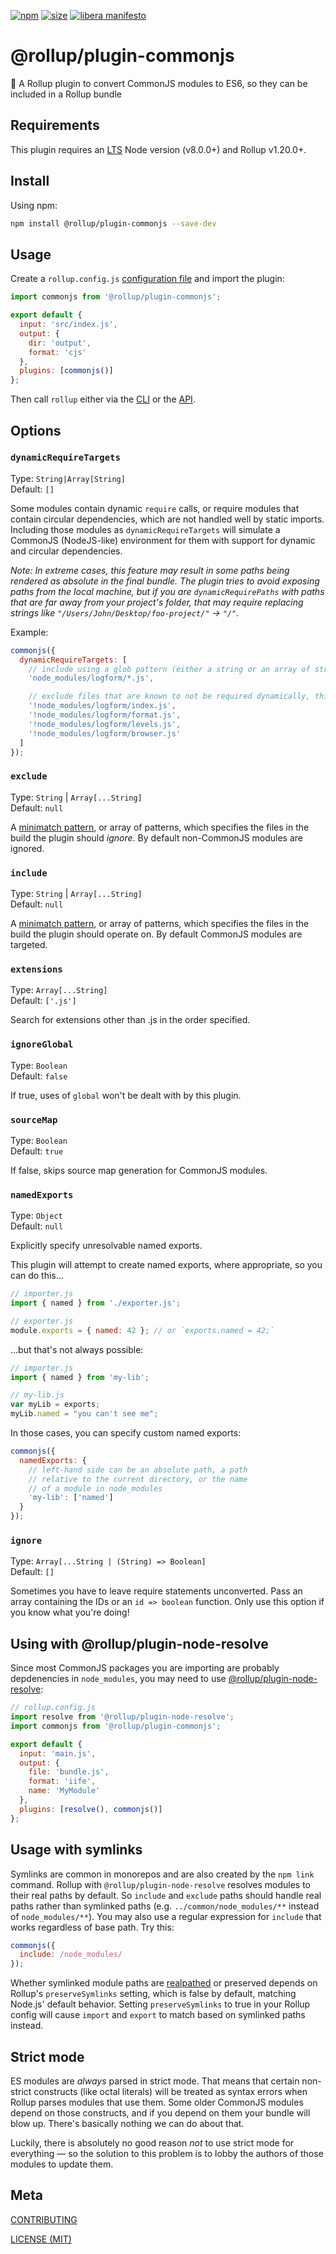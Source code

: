 [npm]: https://img.shields.io/npm/v/@rollup/plugin-commonjs
[npm-url]: https://www.npmjs.com/package/@rollup/plugin-commonjs
[size]: https://packagephobia.now.sh/badge?p=@rollup/plugin-commonjs
[size-url]: https://packagephobia.now.sh/result?p=@rollup/plugin-commonjs

[![npm][npm]][npm-url]
[![size][size]][size-url]
[![libera manifesto](https://img.shields.io/badge/libera-manifesto-lightgrey.svg)](https://liberamanifesto.com)

# @rollup/plugin-commonjs

🍣 A Rollup plugin to convert CommonJS modules to ES6, so they can be included in a Rollup bundle

## Requirements

This plugin requires an [LTS](https://github.com/nodejs/Release) Node version (v8.0.0+) and Rollup v1.20.0+.

## Install

Using npm:

```bash
npm install @rollup/plugin-commonjs --save-dev
```

## Usage

Create a `rollup.config.js` [configuration file](https://www.rollupjs.org/guide/en/#configuration-files) and import the plugin:

```js
import commonjs from '@rollup/plugin-commonjs';

export default {
  input: 'src/index.js',
  output: {
    dir: 'output',
    format: 'cjs'
  },
  plugins: [commonjs()]
};
```

Then call `rollup` either via the [CLI](https://www.rollupjs.org/guide/en/#command-line-reference) or the [API](https://www.rollupjs.org/guide/en/#javascript-api).

## Options

### `dynamicRequireTargets`

Type: `String|Array[String]`<br>
Default: `[]`

Some modules contain dynamic `require` calls, or require modules that contain circular dependencies, which are not handled well by static imports.
Including those modules as `dynamicRequireTargets` will simulate a CommonJS (NodeJS-like) environment for them with support for dynamic and circular dependencies.

_Note: In extreme cases, this feature may result in some paths being rendered as absolute in the final bundle. The plugin tries to avoid exposing paths from the local machine, but if you are `dynamicRequirePaths` with paths that are far away from your project's folder, that may require replacing strings like `"/Users/John/Desktop/foo-project/"` -> `"/"`._

Example:

```js
commonjs({
  dynamicRequireTargets: [
    // include using a glob pattern (either a string or an array of strings)
    'node_modules/logform/*.js',

    // exclude files that are known to not be required dynamically, this allows for better optimizations
    '!node_modules/logform/index.js',
    '!node_modules/logform/format.js',
    '!node_modules/logform/levels.js',
    '!node_modules/logform/browser.js'
  ]
});
```

### `exclude`

Type: `String` | `Array[...String]`<br>
Default: `null`

A [minimatch pattern](https://github.com/isaacs/minimatch), or array of patterns, which specifies the files in the build the plugin should _ignore_. By default non-CommonJS modules are ignored.

### `include`

Type: `String` | `Array[...String]`<br>
Default: `null`

A [minimatch pattern](https://github.com/isaacs/minimatch), or array of patterns, which specifies the files in the build the plugin should operate on. By default CommonJS modules are targeted.

### `extensions`

Type: `Array[...String]`<br>
Default: `['.js']`

Search for extensions other than .js in the order specified.

### `ignoreGlobal`

Type: `Boolean`<br>
Default: `false`

If true, uses of `global` won't be dealt with by this plugin.

### `sourceMap`

Type: `Boolean`<br>
Default: `true`

If false, skips source map generation for CommonJS modules.

### `namedExports`

Type: `Object`<br>
Default: `null`

Explicitly specify unresolvable named exports.

This plugin will attempt to create named exports, where appropriate, so you can do this...

```js
// importer.js
import { named } from './exporter.js';

// exporter.js
module.exports = { named: 42 }; // or `exports.named = 42;`
```

...but that's not always possible:

```js
// importer.js
import { named } from 'my-lib';

// my-lib.js
var myLib = exports;
myLib.named = "you can't see me";
```

In those cases, you can specify custom named exports:

```js
commonjs({
  namedExports: {
    // left-hand side can be an absolute path, a path
    // relative to the current directory, or the name
    // of a module in node_modules
    'my-lib': ['named']
  }
});
```

### `ignore`

Type: `Array[...String | (String) => Boolean]`<br>
Default: `[]`

Sometimes you have to leave require statements unconverted. Pass an array containing the IDs or an `id => boolean` function. Only use this option if you know what you're doing!

## Using with @rollup/plugin-node-resolve

Since most CommonJS packages you are importing are probably depdenencies in `node_modules`, you may need to use [@rollup/plugin-node-resolve](https://github.com/rollup/plugins/tree/master/packages/node-resolve):

```js
// rollup.config.js
import resolve from '@rollup/plugin-node-resolve';
import commonjs from '@rollup/plugin-commonjs';

export default {
  input: 'main.js',
  output: {
    file: 'bundle.js',
    format: 'iife',
    name: 'MyModule'
  },
  plugins: [resolve(), commonjs()]
};
```

## Usage with symlinks

Symlinks are common in monorepos and are also created by the `npm link` command. Rollup with `@rollup/plugin-node-resolve` resolves modules to their real paths by default. So `include` and `exclude` paths should handle real paths rather than symlinked paths (e.g. `../common/node_modules/**` instead of `node_modules/**`). You may also use a regular expression for `include` that works regardless of base path. Try this:

```js
commonjs({
  include: /node_modules/
});
```

Whether symlinked module paths are [realpathed](http://man7.org/linux/man-pages/man3/realpath.3.html) or preserved depends on Rollup's `preserveSymlinks` setting, which is false by default, matching Node.js' default behavior. Setting `preserveSymlinks` to true in your Rollup config will cause `import` and `export` to match based on symlinked paths instead.

## Strict mode

ES modules are _always_ parsed in strict mode. That means that certain non-strict constructs (like octal literals) will be treated as syntax errors when Rollup parses modules that use them. Some older CommonJS modules depend on those constructs, and if you depend on them your bundle will blow up. There's basically nothing we can do about that.

Luckily, there is absolutely no good reason _not_ to use strict mode for everything — so the solution to this problem is to lobby the authors of those modules to update them.

## Meta

[CONTRIBUTING](/.github/CONTRIBUTING.md)

[LICENSE (MIT)](/LICENSE)
